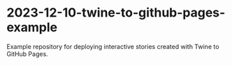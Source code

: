 # 2023-12-10-twine-to-github-pages-example

Example repository for deploying interactive stories created with Twine to GitHub Pages.
